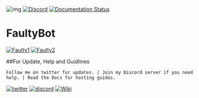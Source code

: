 ![img](https://ci.appveyor.com/api/projects/status/gmu6b3ltc80hr3k9?svg=true)
[![Discord](https://discordapp.com/api/guilds/117523346618318850/widget.png)](https://discord.gg/0ehQwTK2RBjAxzEY)
[![Documentation Status](https://readthedocs.org/projects/Faultybot/badge/?version=latest)](http://Faultybot.readthedocs.io/en/1.0/?badge=latest)
# FaultyBot
[![Faulty1](https://cdn.discordapp.com/attachments/155726317222887425/252095170676391936/A1.jpg)](https://discordapp.com/oauth2/authorize?client_id=170254782546575360&scope=bot&permissions=66186303)
[![Faulty2](https://cdn.discordapp.com/attachments/155726317222887425/252095207514832896/A2.jpg)](http://Faultybot.readthedocs.io/en/1.0/Commands%20List/)

##For Update, Help and Guidlines

`Follow me on twitter for updates. | Join my Discord server if you need help. | Read the Docs for hosting guides.`

[![twitter](https://cdn.discordapp.com/attachments/155726317222887425/252192520094613504/twiter_banner.JPG)](https://twitter.com/TheFaultyBot) [![discord](https://cdn.discordapp.com/attachments/155726317222887425/252192415673221122/discord_banner.JPG)](https://discord.gg/0ehQwTK2RBjAxzEY) [![Wiki](https://cdn.discordapp.com/attachments/155726317222887425/252192472849973250/read_the_docs_banner.JPG)](http://Faultybot.readthedocs.io/en/1.0/)


